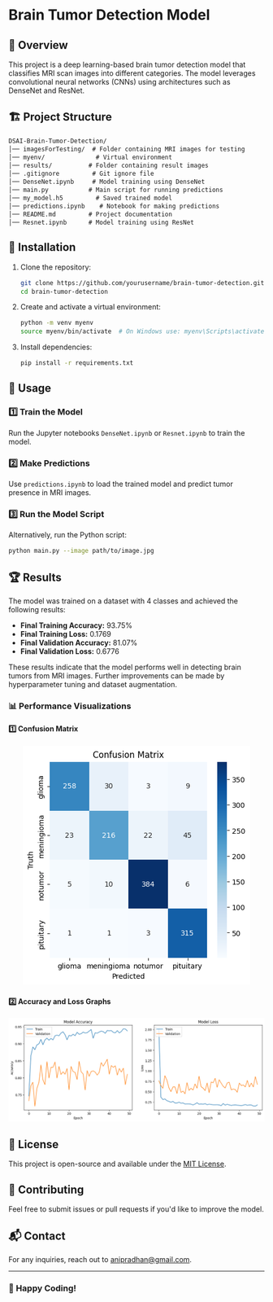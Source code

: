 # Brain Tumor Detection Model

## 📌 Overview
This project is a deep learning-based brain tumor detection model that classifies MRI scan images into different categories. The model leverages convolutional neural networks (CNNs) using architectures such as DenseNet and ResNet.

## 🏗 Project Structure
```
DSAI-Brain-Tumor-Detection/
│── imagesForTesting/  # Folder containing MRI images for testing
│── myenv/              # Virtual environment
│── results/          # Folder containing result images
│── .gitignore         # Git ignore file
│── DenseNet.ipynb     # Model training using DenseNet
│── main.py           # Main script for running predictions
│── my_model.h5         # Saved trained model
│── predictions.ipynb    # Notebook for making predictions
│── README.md         # Project documentation
│── Resnet.ipynb      # Model training using ResNet
```

## 🔧 Installation
1. Clone the repository:
   ```sh
   git clone https://github.com/yourusername/brain-tumor-detection.git
   cd brain-tumor-detection
   ```
2. Create and activate a virtual environment:
   ```sh
   python -m venv myenv
   source myenv/bin/activate  # On Windows use: myenv\Scripts\activate
   ```
3. Install dependencies:
   ```sh
   pip install -r requirements.txt
   ```

## 🚀 Usage
### 1️⃣ Train the Model
Run the Jupyter notebooks `DenseNet.ipynb` or `Resnet.ipynb` to train the model.

### 2️⃣ Make Predictions
Use `predictions.ipynb` to load the trained model and predict tumor presence in MRI images.

### 3️⃣ Run the Model Script
Alternatively, run the Python script:
```sh
python main.py --image path/to/image.jpg
```

## 🏆 Results
The model was trained on a dataset with 4 classes and achieved the following results:

- **Final Training Accuracy:** 93.75%
- **Final Training Loss:** 0.1769
- **Final Validation Accuracy:** 81.07%
- **Final Validation Loss:** 0.6776

These results indicate that the model performs well in detecting brain tumors from MRI images. Further improvements can be made by hyperparameter tuning and dataset augmentation.

### 📊 Performance Visualizations
#### 1️⃣ Confusion Matrix
<p align="center">
  <img src="results/Confusion%20Matrix.png" alt="Confusion Matrix"/>
</p>

#### 2️⃣ Accuracy and Loss Graphs
<p align="center">
  <img src="results/epoch%20vs%20accuracy.png" alt="Epoch vs Accuracy"/>
</p>

## 📜 License
This project is open-source and available under the [MIT License](LICENSE).

## 🤝 Contributing
Feel free to submit issues or pull requests if you'd like to improve the model.

## 📬 Contact
For any inquiries, reach out to [anipradhan@gmail.com](mailto:anipradhan.04@gmail.com).

---
### 🚀 Happy Coding!

